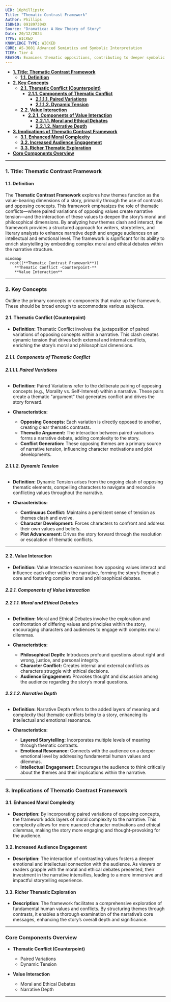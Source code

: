 ```yaml
---
UID: 16phillipstc
Title: "Thematic Contrast Framework"
Author: Phillips
ISBN10: 091897304X
Source: "Dramatica: A New Theory of Story"
Date: 20/12/2024
TYPE: WICKED
KNOWLEDGE TYPE: WICKED
CORE: AS-3601 Advanced Semiotics and Symbolic Interpretation
TIER: Tier 4
REASON: Examines thematic oppositions, contributing to deeper symbolic analysis.
---
```


- [**1. Title: Thematic Contrast Framework**](#1-title-thematic-contrast-framework)
  - [**1.1. Definition**](#11-definition)
- [**2. Key Concepts**](#2-key-concepts)
  - [**2.1. Thematic Conflict (Counterpoint)**](#21-thematic-conflict-counterpoint)
    - [**2.1.1. Components of Thematic Conflict**](#211-components-of-thematic-conflict)
      - [**2.1.1.1. Paired Variations**](#2111-paired-variations)
      - [**2.1.1.2. Dynamic Tension**](#2112-dynamic-tension)
  - [**2.2. Value Interaction**](#22-value-interaction)
    - [**2.2.1. Components of Value Interaction**](#221-components-of-value-interaction)
      - [**2.2.1.1. Moral and Ethical Debates**](#2211-moral-and-ethical-debates)
      - [**2.2.1.2. Narrative Depth**](#2212-narrative-depth)
- [**3. Implications of Thematic Contrast Framework**](#3-implications-of-thematic-contrast-framework)
  - [**3.1. Enhanced Moral Complexity**](#31-enhanced-moral-complexity)
  - [**3.2. Increased Audience Engagement**](#32-increased-audience-engagement)
  - [**3.3. Richer Thematic Exploration**](#33-richer-thematic-exploration)
- [**Core Components Overview**](#core-components-overview)

---

### **1. Title: Thematic Contrast Framework**

#### **1.1. Definition**

The **Thematic Contrast Framework** explores how themes function as the value-bearing dimensions of a story, primarily through the use of contrasts and opposing concepts. This framework emphasizes the role of thematic conflicts—where paired variations of opposing values create narrative tension—and the interaction of these values to deepen the story’s moral and philosophical dimensions. By analyzing how themes clash and interact, the framework provides a structured approach for writers, storytellers, and literary analysts to enhance narrative depth and engage audiences on an intellectual and emotional level. The framework is significant for its ability to enrich storytelling by embedding complex moral and ethical debates within the narrative structure.

```mermaid
mindmap
  root((**Thematic Contrast Framework**))
    **Thematic Conflict -Counterpoint-**
    **Value Interaction**
```

---

### **2. Key Concepts**

Outline the primary concepts or components that make up the framework. These should be broad enough to accommodate various subjects.

#### **2.1. Thematic Conflict (Counterpoint)**

- **Definition:**
  Thematic Conflict involves the juxtaposition of paired variations of opposing concepts within a narrative. This clash creates dynamic tension that drives both external and internal conflicts, enriching the story’s moral and philosophical dimensions.

##### **2.1.1. Components of Thematic Conflict**

###### **2.1.1.1. Paired Variations**

- **Definition:**
  Paired Variations refer to the deliberate pairing of opposing concepts (e.g., Morality vs. Self-Interest) within a narrative. These pairs create a thematic "argument" that generates conflict and drives the story forward.

- **Characteristics:**
  - **Opposing Concepts:** Each variation is directly opposed to another, creating clear thematic contrasts.
  - **Thematic Argument:** The interaction between paired variations forms a narrative debate, adding complexity to the story.
  - **Conflict Generation:** These opposing themes are a primary source of narrative tension, influencing character motivations and plot developments.

###### **2.1.1.2. Dynamic Tension**

- **Definition:**
  Dynamic Tension arises from the ongoing clash of opposing thematic elements, compelling characters to navigate and reconcile conflicting values throughout the narrative.

- **Characteristics:**
  - **Continuous Conflict:** Maintains a persistent sense of tension as themes clash and evolve.
  - **Character Development:** Forces characters to confront and address their own values and beliefs.
  - **Plot Advancement:** Drives the story forward through the resolution or escalation of thematic conflicts.

---

#### **2.2. Value Interaction**

- **Definition:**
  Value Interaction examines how opposing values interact and influence each other within the narrative, forming the story’s thematic core and fostering complex moral and philosophical debates.

##### **2.2.1. Components of Value Interaction**

###### **2.2.1.1. Moral and Ethical Debates**

- **Definition:**
  Moral and Ethical Debates involve the exploration and confrontation of differing values and principles within the story, encouraging characters and audiences to engage with complex moral dilemmas.

- **Characteristics:**
  - **Philosophical Depth:** Introduces profound questions about right and wrong, justice, and personal integrity.
  - **Character Conflict:** Creates internal and external conflicts as characters struggle with ethical decisions.
  - **Audience Engagement:** Provokes thought and discussion among the audience regarding the story’s moral questions.

###### **2.2.1.2. Narrative Depth**

- **Definition:**
  Narrative Depth refers to the added layers of meaning and complexity that thematic conflicts bring to a story, enhancing its intellectual and emotional resonance.

- **Characteristics:**
  - **Layered Storytelling:** Incorporates multiple levels of meaning through thematic contrasts.
  - **Emotional Resonance:** Connects with the audience on a deeper emotional level by addressing fundamental human values and dilemmas.
  - **Intellectual Engagement:** Encourages the audience to think critically about the themes and their implications within the narrative.

---

### **3. Implications of Thematic Contrast Framework**

#### **3.1. Enhanced Moral Complexity**

- **Description:**
  By incorporating paired variations of opposing concepts, the framework adds layers of moral complexity to the narrative. This complexity allows for more nuanced character motivations and ethical dilemmas, making the story more engaging and thought-provoking for the audience.

#### **3.2. Increased Audience Engagement**

- **Description:**
  The interaction of contrasting values fosters a deeper emotional and intellectual connection with the audience. As viewers or readers grapple with the moral and ethical debates presented, their investment in the narrative intensifies, leading to a more immersive and impactful storytelling experience.

#### **3.3. Richer Thematic Exploration**

- **Description:**
  The framework facilitates a comprehensive exploration of fundamental human values and conflicts. By structuring themes through contrasts, it enables a thorough examination of the narrative’s core messages, enhancing the story’s overall depth and significance.

---

### **Core Components Overview**

- **Thematic Conflict (Counterpoint)**

  - Paired Variations
  - Dynamic Tension

- **Value Interaction**
  - Moral and Ethical Debates
  - Narrative Depth

---

